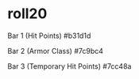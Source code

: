 # roll20

Bar 1 (Hit Points)
#b31d1d

Bar 2 (Armor Class)
#7c9bc4

Bar 3 (Temporary Hit Points)
#7cc48a
